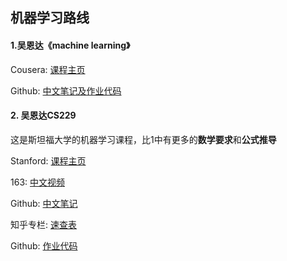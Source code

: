 ## 机器学习路线

#### 1.吴恩达《machine learning》

Cousera: [课程主页]([https://www.coursera.org/learn/machine-learning](https://link.zhihu.com/?target=https%3A//www.coursera.org/learn/machine-learning))

Github: [中文笔记及作业代码]([https://github.com/fengdu78/Coursera-ML-AndrewNg-Notes](https://link.zhihu.com/?target=https%3A//github.com/fengdu78/Coursera-ML-AndrewNg-Notes))

#### 2. 吴恩达CS229

这是斯坦福大学的机器学习课程，比1中有更多的**数学要求**和**公式推导**

Stanford: [课程主页]([http://cs229.stanford.edu/](https://link.zhihu.com/?target=http%3A//cs229.stanford.edu/))

163: [中文视频]([http://open.163.com/special/opencourse/machinelearning.html](https://link.zhihu.com/?target=http%3A//open.163.com/special/opencourse/machinelearning.html))

Github: [中文笔记]([https://kivy-cn.github.io/Stanford-CS-229-CN/#/](https://link.zhihu.com/?target=https%3A//kivy-cn.github.io/Stanford-CS-229-CN/%23/))

知乎专栏: [速查表](https://zhuanlan.zhihu.com/p/56534902)

Github: [作业代码]([https://github.com/Sierkinhane/CS229-ML-Implements](https://link.zhihu.com/?target=https%3A//github.com/Sierkinhane/CS229-ML-Implements))





